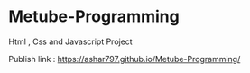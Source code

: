 # Metube-Programming
Html , Css and Javascript Project

Publish link : https://ashar797.github.io/Metube-Programming/
